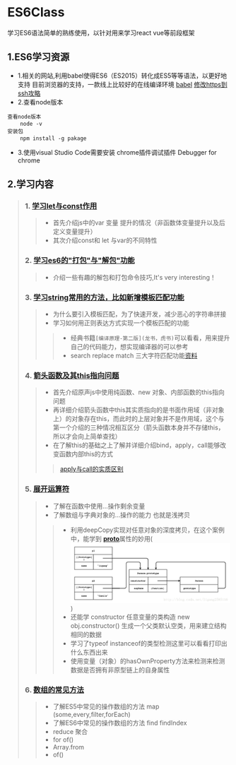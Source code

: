 # ES6Class
学习ES6语法简单的熟练使用，以针对用来学习react vue等前段框架
## 1.ES6学习资源
* 1.相关的网站,利用babel使得ES6（ES2015）转化成ES5等等语法，以更好地支持
目前浏览器的支持，一款线上比较好的在线编译环境
[babel](http://babeljs.io/repl/ "点击进入官网")
[修改https到ssh攻略](https://blog.csdn.net/accountwcx/article/details/46822257 "进入攻略")
* 2.查看node版本
```
查看node版本
    node -v
安装包
    npm install -g pakage
```
* 3.使用visual Studio Code需要安装
chrome插件调试插件
Debugger for chrome

## 2.学习内容
>### 1.    [学习let与const作用](https://github.com/a524631266/ES6Class/blob/master/1.es6.js)
>>   + 首先介绍js中的var 变量 提升的情况（非函数体变量提升以及后定义变量提升）
>>   + 其次介绍const和 let 与var的不同特性
>### 2.    [学习es6的"打包"与"解包"功能](https://github.com/a524631266/ES6Class/blob/master/2.es6%E5%8F%98%E9%87%8F%E8%B5%8B%E5%80%BC.js)
>>   + 介绍一些有趣的解包和打包命令技巧,It's very interesting！
>>   
>### 3.    [学习string常用的方法，比如新增模板匹配功能](https://github.com/a524631266/ES6Class/blob/master/3.string.js)
>>   + 为什么要引入模板匹配，为了快速开发，减少恶心的字符串拼接
>>   + 学习如何用正则表达方式实现一个模板匹配的功能
>>>   - 经典书籍```[编译原理-第二版](龙书，虎书)```可以看看，用来提升自己的代码能力，想实现编译器的可以参考
>>>   - search replace match 三大字符匹配功能[资料](http://www.runoob.com/js/js-regexp.html)
>### 4.    [箭头函数及其this指向问题](https://github.com/a524631266/ES6Class/blob/master/4.keliFunction.js)
>>   + 首先介绍原声js中使用纯函数、new 对象、内部函数的this指向问题
>>   + 再详细介绍箭头函数中this其实质指向的是书面作用域（非对象上）的对象存在this，而此时的上层对象并不是作用域，这个与第一个介绍的三种情况相互区分（箭头函数本身并不存储this，所以才会向上简单查找）
>>   + 在了解this的基础之上了解并详细介绍bind，apply，call能够改变函数内部this的方式
>>>  [apply与call的实质区别](https://blog.csdn.net/lizeshi125/article/details/53670590)
>### 5.    [展开运算符](https://github.com/a524631266/ES6Class/blob/master/5.dotdotdot.js)
>>   + 了解在函数中使用...操作剩余变量
>>   + 了解数组与字典对象的...操作的能力 也就是浅拷贝
>>>   - 利用deepCopy实现对任意对象的深度拷贝，在这个案例中，能学到 [__proto__](https://blog.csdn.net/ligang2585116/article/details/53522741/)属性的妙用(![原型链](https://github.com/a524631266/ES6Class/blob/master/image/原型链.png "optional title"))
>>>   - 还能学 constructor 任意变量的类构造 new obj.constructor() 生成一个父类默认空类，用来建立结构相同的数据
>>>   - 学习了typeof instanceof的类型检测这里可以看看打印出什么东西出来
>>>   - 使用变量（对象）的hasOwnProperty方法来检测来检测数据是否拥有非原型链上的自身属性
>### 6.    [数组的常见方法](https://github.com/a524631266/ES6Class/blob/master/6.arr.js)
>>   + 了解ES5中常见的操作数组的方法 map (some,every,filter,forEach) 
>>   + 了解ES6中常见的操作数组的方法 find findIndex
>>   + reduce 聚合
>>   + for of() 
>>   + Array.from
>>   + of()

